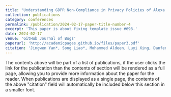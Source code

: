 ```yaml
---
title: "Understanding GDPR Non-Compliance in Privacy Policies of Alexa Skills in European Marketplaces"
collection: publications
category: conferences
permalink: /publication/2024-02-17-paper-title-number-4
excerpt: 'This paper is about fixing template issue #693.'
date: 2024-02-17
venue: 'GitHub Journal of Bugs'
paperurl: 'http://academicpages.github.io/files/paper3.pdf'
citation: 'Jingwen Yan*, Song Liao*, Mohammed Aldeen, Luyi Xing, Danfeng (Daphne) Yao, Long Cheng. Network and Distributed System Security Symposium (NDSS), 2025'
---
```


The contents above will be part of a list of publications, if the user clicks the link for the publication than the contents of section will be rendered as a full page, allowing you to provide more information about the paper for the reader. When publications are displayed as a single page, the contents of the above "citation" field will automatically be included below this section in a smaller font.
